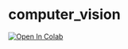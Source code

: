 # computer_vision

<a target="_blank" href="https://colab.research.google.com/github/xxcuhk/computer_vision/blob/main/Computer_Vision_student_version.ipynb">
  <img src="https://colab.research.google.com/assets/colab-badge.svg" alt="Open In Colab"/>
</a>
